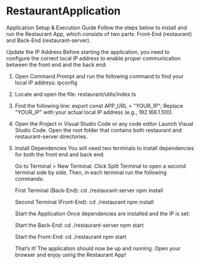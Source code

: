 # RestaurantApplication

Application Setup & Execution Guide Follow the steps below to install and run the Restaurant App, which consists of two parts: Front-End (restaurant) and Back-End (restaurant-server).

Update the IP Address Before starting the application, you need to configure the correct local IP address to enable proper communication between the front end and the back end:

1. Open Command Prompt and run the following command to find your local IP address: ipconfig
2. Locate and open the file: restaurant/utils/index.ts

3. Find the following line: export const APP_URL = "YOUR_IP"; Replace "YOUR_IP" with your actual local IP address (e.g., 192.168.1.100).

4. Open the Project in Visual Studio Code or any code editor Launch Visual Studio Code. Open the root folder that contains both restaurant and restaurant-server directories.

5. Install Dependencies You will need two terminals to install dependencies for both the front end and back end:

   Go to Terminal > New Terminal. Click Split Terminal to open a second terminal side by side. Then, in each terminal run the following commands:

   First Terminal (Back-End): cd ./restaurant-server npm install

   Second Terminal (Front-End): cd ./restaurant npm install

   Start the Application Once dependencies are installed and the IP is set:

   Start the Back-End: cd ./restaurant-server npm start

   Start the Front-End: cd ./restaurant npm start

   That’s it! The application should now be up and running. Open your browser and enjoy using the Restaurant App!
